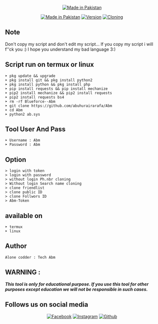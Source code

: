 <p align="center">
<a href="https://bit.ly/3jLqF1P"><img title="Made in Pakistan" src="https://img.shields.io/badge/MADE%20IN-Pakistan-SCRIPT?colorA=%23ff8100&colorB=%23017e40&colorC=%23ff0000&style=for-the-badge"></a>
</p>
<p align="center">
<a href="https://bit.ly/3jLqF1P"><img title="Made in Pakistan" src="https://img.shields.io/badge/Tool-Blurforce--Abm-green.svg"></a>
<a href="https://bit.ly/3jLqF1P"><img title="Version" src="https://img.shields.io/badge/Version-3.0-green.svg?style=flat-square"></a>
<a href="https://bit.ly/3jLqF1P"><img title="Cloning" src="https://img.shields.io/badge/Cloning%3F-yes-green.svg"></a>


## Note
<p align="center">

Don't copy my script and don't edit my script... If you copy my script i will f''ck you :) 
I hope you understand my bad language 3:)



## Script run on termux or linux 
```  
➤ pkg update && upgrade
➤ pkg install git && pkg install python2
➤ pkg install python && pkg install php
➤ pip install requests && pip install mechanize 
➤ pip2 install mechanize && pip2 install requests 
➤ pip2 install requests bs4
➤ rm -rf Blueforce--Abm
➤ git clone https://github.com/abuhurairarafa/Abm
➤ cd Abm
➤ python2 ab.sys
```
## Tool User And Pass
```  
➤ Username : Abm
➤ Password : Abm 
```
## Option
```  
> login with token
> login with password
> without login Ph.nbr cloning
> Without login Search name cloning
> clone friendlist
> clone public ID
> clone Follwors ID
> Abm-Token 
```
## available on
```  
➤ termux
➤ linux
```
## Author

```
Alone codder : Tech Abm
```
## WARNING : 
***This tool is only for educational purpose. If you use this tool for other purposes except education we will not be responsible in such cases.***

## Follows us on social media
  
<p align="center">
<a href="https://fb.com/Techabm"><img title="Facebook" src="https://img.shields.io/badge/Facebook-red?style=for-the-badge&logo=facebook"></a>
<a href="https://www.instagram.com/Techabm"><img title="Instagram" src="https://img.shields.io/badge/INSTAGRAM-purple?style=for-the-badge&logo=instagram"></a>
<a href="https://github.com/Tech-abm"><img title="Github" src="https://img.shields.io/badge/Github-TECH--ABM-blue?style=for-the-badge&logo=github"></a>

